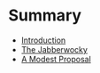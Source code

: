 # Summary

* [Introduction](README.md)
* [The Jabberwocky](chapter1.md)
* [A Modest Proposal](chapter2.md)
